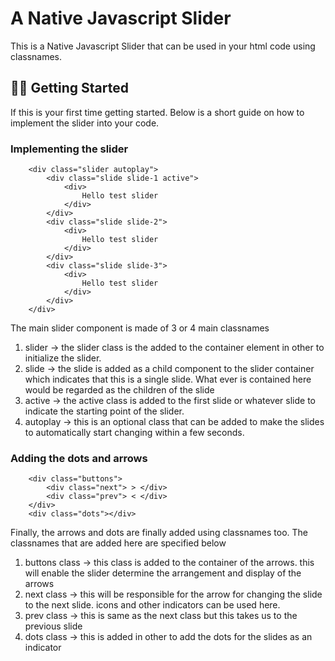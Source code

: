 # A Native Javascript Slider

This is a Native Javascript Slider that can be used in your html code using classnames.

## 💪🏼 Getting Started

If this is your first time getting started. Below is a short guide on how to implement the slider into your code.

### Implementing the slider

```
    <div class="slider autoplay">
		<div class="slide slide-1 active">
            <div>
                Hello test slider
            </div>
        </div>
        <div class="slide slide-2">
            <div>
                Hello test slider
            </div>
        </div>
        <div class="slide slide-3">
            <div>
                Hello test slider
            </div>
        </div>
    </div>
```

The main slider component is made of 3 or 4 main classnames

1. slider -> the slider class is the added to the container element in other to initialize the slider.
2. slide -> the slide is added as a child component to the slider container which indicates that this is a single slide. What ever is contained here would be regarded as the children of the slide
3. active -> the active class is added to the first slide or whatever slide to indicate the starting point of the slider.
4. autoplay -> this is an optional class that can be added to make the slides to automatically start changing within a few seconds.

### Adding the dots and arrows

```
    <div class="buttons">
		<div class="next"> > </div>
		<div class="prev"> < </div>
	</div>
	<div class="dots"></div>
```

Finally, the arrows and dots are finally added using classnames too. The classnames that are added here are specified below

1. buttons class -> this class is added to the container of the arrows. this will enable the slider determine the arrangement and display of the arrows
2. next class -> this will be responsible for the arrow for changing the slide to the next slide. icons and other indicators can be used here.
3. prev class -> this is same as the next class but this takes us to the previous slide
4. dots class -> this is added in other to add the dots for the slides as an indicator
